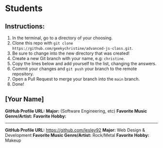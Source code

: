 # Students

## Instructions:

1. In the terminal, go to a directory of your choosing.
2. Clone this repo with `git clone https://github.com/geekychristine/advanced-js-class.git`.
3. Be sure to change into the new directory that was created!
4. Create a new Git branch with your name, e.g: `christine`.
5. Copy the lines below and add yourself to the list, changing the answers.
6. Commit your changes and `git push` your branch to the remote repository.
7. Open a Pull Request to merge your branch into the `main` branch.
8. Done!

## [Your Name]

**GitHub Profile URL:**
**Major:** (Software Engineering, etc)
**Favorite Music Genre/Artist:**
**Favorite Hobby:**

---

**GitHub Profile URL:** https://github.com/lesley92
**Major:** Web Design & Development
**Favorite Music Genre/Artist:** Rock/Metal
**Favorite Hobby:** Makeup
